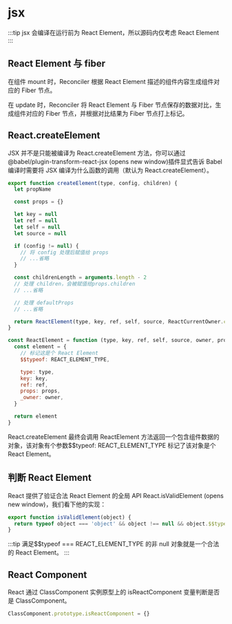 # jsx

:::tip
jsx 会编译在运行前为 React Element，所以源码内仅考虑 React Element
:::

## React Element 与 fiber

在组件 mount 时，Reconciler 根据 React Element 描述的组件内容生成组件对应的 Fiber 节点。

在 update 时，Reconciler 将 React Element 与 Fiber 节点保存的数据对比，生成组件对应的 Fiber 节点，并根据对比结果为 Fiber 节点打上标记。

## React.createElement

JSX 并不是只能被编译为 React.createElement 方法，你可以通过@babel/plugin-transform-react-jsx (opens new window)插件显式告诉 Babel 编译时需要将 JSX 编译为什么函数的调用（默认为 React.createElement）。

```js
export function createElement(type, config, children) {
  let propName

  const props = {}

  let key = null
  let ref = null
  let self = null
  let source = null

  if (config != null) {
    // 将 config 处理后赋值给 props
    // ...省略
  }

  const childrenLength = arguments.length - 2
  // 处理 children，会被赋值给props.children
  // ...省略

  // 处理 defaultProps
  // ...省略

  return ReactElement(type, key, ref, self, source, ReactCurrentOwner.current, props)
}

const ReactElement = function (type, key, ref, self, source, owner, props) {
  const element = {
    // 标记这是个 React Element
    $$typeof: REACT_ELEMENT_TYPE,

    type: type,
    key: key,
    ref: ref,
    props: props,
    _owner: owner,
  }

  return element
}
```

React.createElement 最终会调用 ReactElement 方法返回一个包含组件数据的对象，该对象有个参数$$typeof: REACT_ELEMENT_TYPE 标记了该对象是个 React Element。

## 判断 React Element

React 提供了验证合法 React Element 的全局 API React.isValidElement (opens new window)，我们看下他的实现：

```js
export function isValidElement(object) {
  return typeof object === 'object' && object !== null && object.$$typeof === REACT_ELEMENT_TYPE
}
```

:::tip
满足$$typeof === REACT_ELEMENT_TYPE 的非 null 对象就是一个合法的 React Element。
:::

## React Component

React 通过 ClassComponent 实例原型上的 isReactComponent 变量判断是否是 ClassComponent。

```js
ClassComponent.prototype.isReactComponent = {}
```
